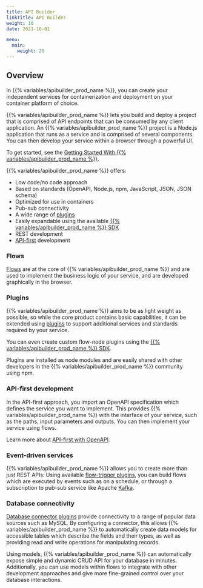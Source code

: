 ```yaml
---
title: API Builder
linkTitle: API Builder
weight: 10
date: 2021-10-01

menu:
  main:
    weight: 20
---
```


## Overview

In {{% variables/apibuilder_prod_name %}}, you can create your independent services for containerization and deployment on your container platform of choice.

{{% variables/apibuilder_prod_name %}} lets you build and deploy a project that is comprised of API endpoints that can be consumed by any client application. An {{% variables/apibuilder_prod_name %}} project is a Node.js application that runs as a service and is comprised of several components. You can then develop your service within a browser through a powerful UI.

To get started, see the [Getting Started With {{% variables/apibuilder_prod_name %}}](/docs/getting_started).

{{% variables/apibuilder_prod_name %}} offers:

* Low code/no code approach
* Based on standards (OpenAPI, Node.js, npm, JavaScript, JSON, JSON schema)
* Optimized for use in containers
* Pub-sub connectivity
* A wide range of [plugins](/docs/developer_guide/flows/flow_nodes)
* Easily expandable using the available [{{% variables/apibuilder_prod_name %}} SDK](/docs/developer_guide/sdk)
* REST development
* [API-first](/docs/guide_openapi) development

### Flows

[Flows](/docs/developer_guide/flows/) are at the core of {{% variables/apibuilder_prod_name %}} and are used to implement the business logic of your service, and are developed graphically in the browser.

### Plugins

{{% variables/apibuilder_prod_name %}} aims to be as light weight as possible, so while the core product contains basic capabilities, it can be extended using [plugins](/docs/developer_guide/plugins/) to support additional services and standards required by your service.

You can even create custom flow-node plugins using the [{{% variables/apibuilder_prod_name %}} SDK](/docs/developer_guide/sdk).

Plugins are installed as node modules and are easily shared with other developers in the {{% variables/apibuilder_prod_name %}} community using npm.

### API-first development

In the API-first approach, you import an OpenAPI specification which defines the service you want to implement. This provides {{% variables/apibuilder_prod_name %}} with the interface of your service, such as the paths, input parameters and outputs. You can then implement your service using flows.

Learn more about [API-first with OpenAPI](/docs/guide_openapi).

### Event-driven services

{{% variables/apibuilder_prod_name %}} allows you to create more than just REST APIs: Using available [flow-trigger plugins](/docs/developer_guide/flows/flow_triggers), you can build flows which are executed by events such as on a schedule, or through a subscription to pub-sub service like Apache [Kafka](/docs/developer_guide/flows/flow_triggers/kafka_consumer_flow_trigger).

### Database connectivity

[Database connector plugins](/docs/developer_guide/connectors/) provide connectivity to a range of popular data sources such as MySQL. By configuring a connector, this allows {{% variables/apibuilder_prod_name %}} to automatically create data models for accessible tables which describe the fields and their types, as well as providing read and write operations for manipulating records.

Using models, {{% variables/apibuilder_prod_name %}} can automatically expose simple and dynamic CRUD API for your database in minutes. Additionally, you can use models within flows to integrate with other development approaches and give more fine-grained control over your database interactions.

